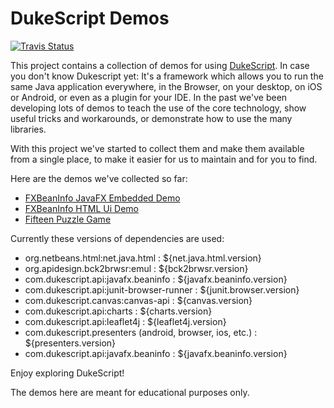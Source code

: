 <!-- Make sure you edit the right README.md or your changes are lost. 
The original (template) file is in /src/docs/ directory. also make sure to build after changing this file. 
This will update the README.md in root dir.-->
# DukeScript Demos

[![Travis Status](https://travis-ci.org/dukescript/dukescript-demos.svg?branch=master)](https://travis-ci.org/dukescript/dukescript-demos)

This project contains a collection of demos for using [DukeScript](https://dukescript.com).
In case you don't know Dukescript yet: It's a framework which allows you to run the same Java application everywhere,
in the Browser, on your desktop, on iOS or Android, or even as a plugin for your IDE.
In the past we've been developing lots of demos to teach the use of the core technology,
show useful tricks and workarounds, or demonstrate how to use the many libraries. 


With this project we've started to collect them and make them available 
from a single place, to make it easier for us to maintain and for you to
find. 

Here are the demos we've collected so far:

- [FXBeanInfo JavaFX Embedded Demo](https://github.com/dukescript/dukescript-demos/tree/master/beaninfo-embedded)
- [FXBeanInfo HTML Ui Demo](https://github.com/dukescript/dukescript-demos/tree/master/beaninfo-demo)
- [Fifteen Puzzle Game](https://github.com/dukescript/dukescript-demos/tree/master/fifteen)

Currently these versions of dependencies are used:

- org.netbeans.html:net.java.html : ${net.java.html.version}
- org.apidesign.bck2brwsr:emul : ${bck2brwsr.version}
- com.dukescript.api:javafx.beaninfo : ${javafx.beaninfo.version}
- com.dukescript.api:junit-browser-runner : ${junit.browser.version}
- com.dukescript.canvas:canvas-api : ${canvas.version}
- com.dukescript.api:charts : ${charts.version}
- com.dukescript.api:leaflet4j : ${leaflet4j.version}
- com.dukescript.presenters (android, browser, ios, etc.) : ${presenters.version}
- com.dukescript.api:javafx.beaninfo  : ${javafx.beaninfo.version}

Enjoy exploring DukeScript!

The demos here are meant for educational purposes only.


